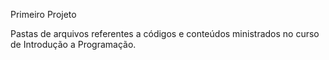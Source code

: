 Primeiro Projeto

Pastas de arquivos referentes a códigos e conteúdos ministrados no curso de Introdução a Programação.